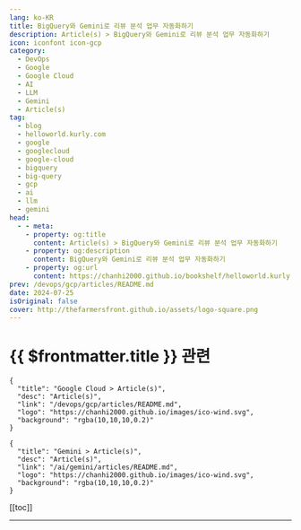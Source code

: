 ```yaml
---
lang: ko-KR
title: BigQuery와 Gemini로 리뷰 분석 업무 자동화하기
description: Article(s) > BigQuery와 Gemini로 리뷰 분석 업무 자동화하기
icon: iconfont icon-gcp
category: 
  - DevOps
  - Google
  - Google Cloud
  - AI
  - LLM
  - Gemini
  - Article(s)
tag: 
  - blog
  - helloworld.kurly.com
  - google
  - googlecloud
  - google-cloud
  - bigquery
  - big-query
  - gcp
  - ai
  - llm
  - gemini
head:
  - - meta:
    - property: og:title
      content: Article(s) > BigQuery와 Gemini로 리뷰 분석 업무 자동화하기
    - property: og:description
      content: BigQuery와 Gemini로 리뷰 분석 업무 자동화하기
    - property: og:url
      content: https://chanhi2000.github.io/bookshelf/helloworld.kurly.com/bigquery-gemini-review.html
prev: /devops/gcp/articles/README.md
date: 2024-07-25
isOriginal: false
cover: http://thefarmersfront.github.io/assets/logo-square.png
---
```


# {{ $frontmatter.title }} 관련

```component VPCard
{
  "title": "Google Cloud > Article(s)",
  "desc": "Article(s)",
  "link": "/devops/gcp/articles/README.md",
  "logo": "https://chanhi2000.github.io/images/ico-wind.svg",
  "background": "rgba(10,10,10,0.2)"
}
```

```component VPCard
{
  "title": "Gemini > Article(s)",
  "desc": "Article(s)",
  "link": "/ai/gemini/articles/README.md",
  "logo": "https://chanhi2000.github.io/images/ico-wind.svg",
  "background": "rgba(10,10,10,0.2)"
}
```

[[toc]]

---

<SiteInfo
  name="BigQuery와 Gemini로 리뷰 분석 업무 자동화하기 - 컬리 기술 블로그"
  desc="BigQuery에서 LLM 모델 Gemini Pro 활용법 소개"
  url="https://helloworld.kurly.com/bigquery-gemini-review/"
  logo="https://helloworld.kurly.com/assets/logo/ico_192.png"
  preview="http://thefarmersfront.github.io/assets/logo-square.png"/>

<!-- TODO:  작성 -->
